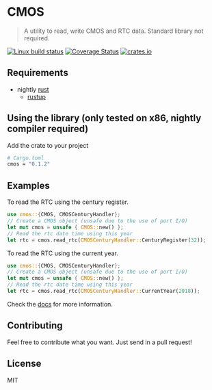 # CMOS
> A utility to read, write CMOS and RTC data. Standard library not required.

[![Linux build status](https://api.travis-ci.org/noahrinehart/cmos.svg?branch=master)](https://travis-ci.org/noahrinehart/cmos)
[![Coverage Status](https://coveralls.io/repos/github/noahrinehart/cmos/badge.svg?branch=master)](https://coveralls.io/github/noahrinehart/cmos?branch=master)
[![crates.io](https://meritbadge.herokuapp.com/cmos)](https://crates.io/crates/cmos)

## Requirements
* nightly [rust](https://www.rust-lang.org/en-US/)
    * [rustup](https://rustup.rs/)

## Using the library (only tested on x86, nightly compiler required)
Add the crate to your project
```sh
# Cargo.toml
cmos = "0.1.2"
```

## Examples

To read the RTC using the century register.
```rust
use cmos::{CMOS, CMOSCenturyHandler};
// Create a CMOS object (unsafe due to the use of port I/O)
let mut cmos = unsafe { CMOS::new() };
// Read the rtc date time using this year
let rtc = cmos.read_rtc(CMOSCenturyHandler::CenturyRegister(32));
```

To read the RTC using the current year.
```rust
use cmos::{CMOS, CMOSCenturyHandler};
// Create a CMOS object (unsafe due to the use of port I/O)
let mut cmos = unsafe { CMOS::new() };
// Read the rtc date time using this year
let rtc = cmos.read_rtc(CMOSCenturyHandler::CurrentYear(2018));
```

Check the [docs](https://docs.rs/crate/cmos) for more information.

## Contributing
Feel free to contribute what you want. Just send in a pull request!

## License
MIT
